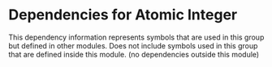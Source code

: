 
# Dependencies for Atomic Integer
This dependency information represents symbols that are used in this group but defined in other modules.  Does not include symbols used in this group that are defined inside this module.
(no dependencies outside this module)
